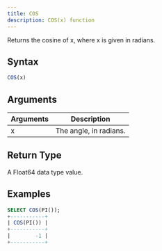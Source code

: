 ```yaml
---
title: COS
description: COS(x) function
---
```


Returns the cosine of x, where x is given in radians.

## Syntax

```sql
COS(x)
```

## Arguments

| Arguments | Description            |
| --------- | ---------------------- |
| x         | The angle, in radians. |

## Return Type

A Float64 data type value.

## Examples

```sql
SELECT COS(PI());
+-----------+
| COS(PI()) |
+-----------+
|        -1 |
+-----------+
```
